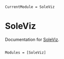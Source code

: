 ```@meta
CurrentModule = SoleViz
```

# SoleViz

Documentation for [SoleViz](https://github.com/aclai-lab/SoleViz.jl).

```@index
```

```@autodocs
Modules = [SoleViz]
```
